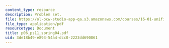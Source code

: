 ```yaml
---
content_type: resource
description: Problem set.
file: https://ol-ocw-studio-app-qa.s3.amazonaws.com/courses/16-01-unified-engineering-i-ii-iii-iv-fall-2005-spring-2006/3de18b49e89354a4dcc02223dd690861_p06_ps11_spring04.pdf
file_type: application/pdf
resourcetype: Document
title: p06_ps11_spring04.pdf
uid: 3de18b49-e893-54a4-dcc0-2223dd690861
---
```

